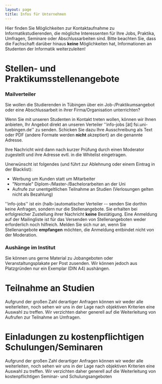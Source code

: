 ```yaml
---
layout: page
title: Infos für Unternehmen
---
```


Hier finden Sie Möglichkeiten zur Kontaktaufnahme zu Informatikstudierenden,
die mögliche Interessenten für Ihre Jobs, Praktika, Umfragen, Seminare oder
Abschlussarbeiten sind. Bitte beachten Sie, dass die Fachschaft darüber hinaus
**keine** Möglichkeiten hat, Informationen an Studenten der Informatik
weiterzuleiten!

# Stellen- und Praktikumsstellenangebote

### Mailverteiler

Sie wollen die Studierenden in Tübingen über ein Job-/Praktikumsangebot oder
eine Abschlussarbeit in ihrer Firma/Organisation unterrichten?

Wenn Sie mit unseren Studenten in Kontakt treten wollen, können
wir Ihnen anbieten, Ihr Angebot direkt an unseren Verteiler ''info-jobs
 [ät] fsi.uni-tuebingen.de'' zu senden. Schicken Sie dazu Ihre
Ausschreibung als Text oder PDF (andere Formate werden **nicht** akzeptiert) an
die genannte Adresse.

Ihre Nachricht wird dann nach kurzer Prüfung durch einen Moderator
zugestellt und ihre Adresse evtl. in die Whitelist eingetragen.

Unerwünscht ist folgendes (und führt zur Ablehnung oder einem Eintrag in der
  Blacklist):
* Werbung um Kunden statt um Mitarbeiter
* "Normale" Diplom-/Master-/Bachelorarbeiten an der Uni
* Aufrufe zur unentgeltlichen Teilnahme an Studien (Verlosungen gelten nicht als
  Bezahlung)

''info-jobs'' ist ein (halb-)automatischer Verteiler -- senden Sie dorthin keine
Anfragen, sondern nur die Stellenangebote.
Sie erhalten bei erfolgreicher Zustellung ihrer Nachricht **keine** Bestätigung.
Eine Anmeldung auf der Mailingliste ist für das Versenden von Stellenangeboten
weder erforderlich noch hilfreich. Melden Sie sich nur an, wenn Sie
Stellenangebote **empfangen** möchten, die Anmeldung entbindet nicht von der
Moderation.


### Aushänge im Institut

Sie können uns gerne Material zu Jobangeboten oder Veranstaltungsplakate per
Post zusenden. Wir können jedoch aus Platzgründen nur ein Exemplar (DIN A4)
aushängen.

# Teilnahme an Studien

Aufgrund der großen Zahl derartiger Anfragen können wir weder
alle weiterleiten, noch sehen wir uns in der Lage nach objektiven
Kriterien eine Auswahl zu treffen. Wir verzichten daher generell
auf die Weiterleitung von Aufrufen zur Teilnahme an Umfragen.

# Einladungen zu kostenpflichtigen Schulungen/Seminaren

Aufgrund der großen Zahl derartiger Anfragen können wir weder
alle weiterleiten, noch sehen wir uns in der Lage nach objektiven
Kriterien eine Auswahl zu treffen. Wir verzichten daher generell
auf die Weiterleitung von kostenpflichtigen Seminar- und Schulungsangeboten  
